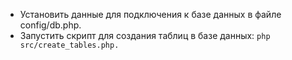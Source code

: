 * Установить данные для подключения к базе данных в файле config/db.php.
* Запустить скрипт для создания таблиц в базе данных: `php src/create_tables.php.`
